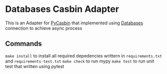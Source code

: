 # Databases Casbin Adapter

This is an Adapter for [PyCasbin](https://github.com/casbin/pycasbin) that implemented using [Databases](https://www.encode.io/databases) connection to achieve async process

## Commands

`make install` to install all required depedencies writtern in `requirements.txt` and `requirements-test.txt`
`make check` to run mypy
`make test` to run unit test that written using pytest
